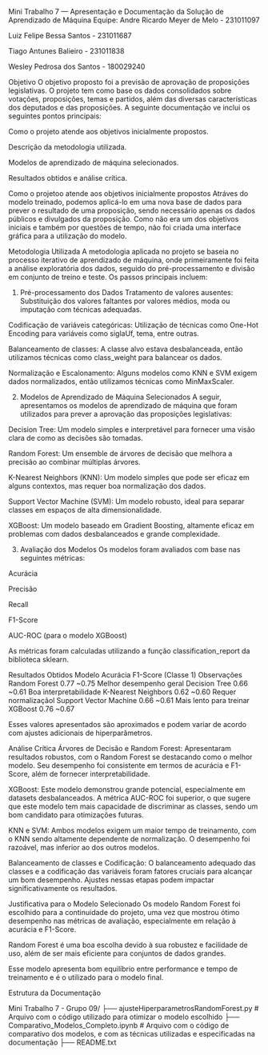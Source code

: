 Mini Trabalho 7 — Apresentação e Documentação da Solução de Aprendizado de Máquina
Equipe:
Andre Ricardo Meyer de Melo - 231011097

Luiz Felipe Bessa Santos - 231011687

Tiago Antunes Balieiro - 231011838

Wesley Pedrosa dos Santos - 180029240

Objetivo
O objetivo proposto foi a previsão de aprovação de proposições legislativas. O projeto tem como base os dados consolidados sobre votações, proposições, temas e partidos, além das diversas características dos deputados e das proposições. A seguinte documentação ve inclui os seguintes pontos principais:

Como o projeto atende aos objetivos inicialmente propostos.

Descrição da metodologia utilizada.

Modelos de aprendizado de máquina selecionados.

Resultados obtidos e análise crítica.


Como o projetoo atende aos objetivos inicialmente propostos
Atráves do modelo treinado, podemos aplicá-lo em uma nova base de dados para prever o resultado de uma proposição, sendo necessário apenas os dados públicos e divulgados da proposição.
Como não era um dos objetivos iniciais e também por questões de tempo, não foi criada uma interface gráfica para a utilização do modelo.

Metodologia Utilizada
A metodologia aplicada no projeto se baseia no processo iterativo de aprendizado de máquina, onde primeiramente foi feita a análise exploratória dos dados, seguido do pré-processamento e divisão em conjunto de treino e teste. Os passos principais incluem:

1. Pré-processamento dos Dados
Tratamento de valores ausentes: Substituição dos valores faltantes por valores médios, moda ou imputação com técnicas adequadas.

Codificação de variáveis categóricas: Utilização de técnicas como One-Hot Encoding para variáveis como siglaUf, tema, entre outras.

Balanceamento de classes: A classe alvo estava desbalanceada, então utilizamos técnicas como class_weight para balancear os dados.

Normalização e Escalonamento: Alguns modelos como KNN e SVM exigem dados normalizados, então utilizamos técnicas como MinMaxScaler.

2. Modelos de Aprendizado de Máquina Selecionados
A seguir, apresentamos os modelos de aprendizado de máquina que foram utilizados para prever a aprovação das proposições legislativas:

Decision Tree: Um modelo simples e interpretável para fornecer uma visão clara de como as decisões são tomadas.

Random Forest: Um ensemble de árvores de decisão que melhora a precisão ao combinar múltiplas árvores.

K-Nearest Neighbors (KNN): Um modelo simples que pode ser eficaz em alguns contextos, mas requer boa normalização dos dados.

Support Vector Machine (SVM): Um modelo robusto, ideal para separar classes em espaços de alta dimensionalidade.

XGBoost: Um modelo baseado em Gradient Boosting, altamente eficaz em problemas com dados desbalanceados e grande complexidade.

3. Avaliação dos Modelos
Os modelos foram avaliados com base nas seguintes métricas:

Acurácia

Precisão

Recall

F1-Score

AUC-ROC (para o modelo XGBoost)

As métricas foram calculadas utilizando a função classification_report da biblioteca sklearn.

Resultados Obtidos
Modelo	Acurácia	F1-Score (Classe 1)	Observações
Random Forest	0.77	~0.75	Melhor desempenho geral
Decision Tree	0.66	~0.61	Boa interpretabilidade
K-Nearest Neighbors	0.62	~0.60	Requer normalizaçãol
Support Vector Machine	0.66	~0.61	Mais lento para treinar
XGBoost	0.76	~0.67

Esses valores apresentados são aproximados e podem variar de acordo com ajustes adicionais de hiperparâmetros.

Análise Crítica
Árvores de Decisão e Random Forest: Apresentaram resultados robustos, com o Random Forest se destacando como o melhor modelo. Seu desempenho foi consistente em termos de acurácia e F1-Score, além de fornecer interpretabilidade.

XGBoost: Este modelo demonstrou grande potencial, especialmente em datasets desbalanceados. A métrica AUC-ROC foi superior, o que sugere que este modelo tem mais capacidade de discriminar as classes, sendo um bom candidato para otimizações futuras.

KNN e SVM: Ambos modelos exigem um maior tempo de treinamento, com o KNN sendo altamente dependente de normalização. O desempenho foi razoável, mas inferior ao dos outros modelos.

Balanceamento de classes e Codificação: O balanceamento adequado das classes e a codificação das variáveis foram fatores cruciais para alcançar um bom desempenho. Ajustes nessas etapas podem impactar significativamente os resultados.

Justificativa para o Modelo Selecionado
Os modelo Random Forest foi escolhido para a continuidade do projeto, uma vez que mostrou ótimo desempenho nas métricas de avaliação, especialmente em relação à acurácia e F1-Score.

Random Forest é uma boa escolha devido à sua robustez e facilidade de uso, além de ser mais eficiente para conjuntos de dados grandes.

Esse modelo apresenta bom equilíbrio entre performance e tempo de treinamento e é o utilizado para o modelo final.

Estrutura da Documentação

Mini Trabalho 7 - Grupo 09/
    ├── ajusteHiperparametrosRandomForest.py  # Arquivo com o código utilizado para otimizar o modelo escolhido
    ├── Comparativo_Modelos_Completo.ipynb  # Arquivo com o código de comparativo dos modelos, e com as técnicas utilizadas e especificadas na documentação
    ├── README.txt
